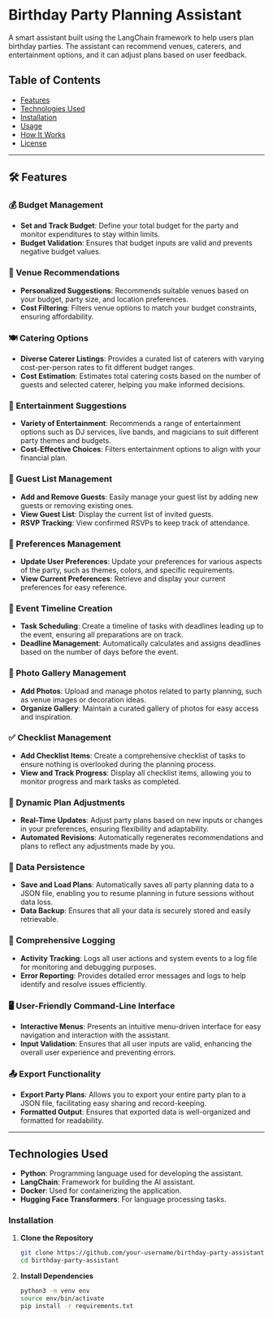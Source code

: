 # Birthday Party Planning Assistant

A smart assistant built using the LangChain framework to help users plan birthday parties. The assistant can recommend venues, caterers, and entertainment options, and it can adjust plans based on user feedback.

## Table of Contents
- [Features](#features)
- [Technologies Used](#technologies-used)
- [Installation](#installation)
- [Usage](#usage)
- [How It Works](#how-it-works)
- [License](#license)

---

## 🛠️ Features

### 💰 Budget Management
- **Set and Track Budget**: Define your total budget for the party and monitor expenditures to stay within limits.
- **Budget Validation**: Ensures that budget inputs are valid and prevents negative budget values.

### 📍 Venue Recommendations
- **Personalized Suggestions**: Recommends suitable venues based on your budget, party size, and location preferences.
- **Cost Filtering**: Filters venue options to match your budget constraints, ensuring affordability.

### 🍽️ Catering Options
- **Diverse Caterer Listings**: Provides a curated list of caterers with varying cost-per-person rates to fit different budget ranges.
- **Cost Estimation**: Estimates total catering costs based on the number of guests and selected caterer, helping you make informed decisions.

### 🎉 Entertainment Suggestions
- **Variety of Entertainment**: Recommends a range of entertainment options such as DJ services, live bands, and magicians to suit different party themes and budgets.
- **Cost-Effective Choices**: Filters entertainment options to align with your financial plan.

### 👥 Guest List Management
- **Add and Remove Guests**: Easily manage your guest list by adding new guests or removing existing ones.
- **View Guest List**: Display the current list of invited guests.
- **RSVP Tracking**: View confirmed RSVPs to keep track of attendance.

### 🎨 Preferences Management
- **Update User Preferences**: Update your preferences for various aspects of the party, such as themes, colors, and specific requirements.
- **View Current Preferences**: Retrieve and display your current preferences for easy reference.

### 📅 Event Timeline Creation
- **Task Scheduling**: Create a timeline of tasks with deadlines leading up to the event, ensuring all preparations are on track.
- **Deadline Management**: Automatically calculates and assigns deadlines based on the number of days before the event.

### 📸 Photo Gallery Management
- **Add Photos**: Upload and manage photos related to party planning, such as venue images or decoration ideas.
- **Organize Gallery**: Maintain a curated gallery of photos for easy access and inspiration.

### ✅ Checklist Management
- **Add Checklist Items**: Create a comprehensive checklist of tasks to ensure nothing is overlooked during the planning process.
- **View and Track Progress**: Display all checklist items, allowing you to monitor progress and mark tasks as completed.

### 🔄 Dynamic Plan Adjustments
- **Real-Time Updates**: Adjust party plans based on new inputs or changes in your preferences, ensuring flexibility and adaptability.
- **Automated Revisions**: Automatically regenerates recommendations and plans to reflect any adjustments made by you.

### 💾 Data Persistence
- **Save and Load Plans**: Automatically saves all party planning data to a JSON file, enabling you to resume planning in future sessions without data loss.
- **Data Backup**: Ensures that all your data is securely stored and easily retrievable.

### 📜 Comprehensive Logging
- **Activity Tracking**: Logs all user actions and system events to a log file for monitoring and debugging purposes.
- **Error Reporting**: Provides detailed error messages and logs to help identify and resolve issues efficiently.

### 🖥️ User-Friendly Command-Line Interface
- **Interactive Menus**: Presents an intuitive menu-driven interface for easy navigation and interaction with the assistant.
- **Input Validation**: Ensures that all user inputs are valid, enhancing the overall user experience and preventing errors.

### 📤 Export Functionality
- **Export Party Plans**: Allows you to export your entire party plan to a JSON file, facilitating easy sharing and record-keeping.
- **Formatted Output**: Ensures that exported data is well-organized and formatted for readability.

---
## Technologies Used
- **Python**: Programming language used for developing the assistant.
- **LangChain**: Framework for building the AI assistant.
- **Docker**: Used for containerizing the application.
- **Hugging Face Transformers**: For language processing tasks.

### Installation

1. **Clone the Repository**
    ```bash
    git clone https://github.com/your-username/birthday-party-assistant.git
    cd birthday-party-assistant
    ```

2. **Install Dependencies**
    ```bash
    python3 -m venv env
    source env/bin/activate
    pip install -r requirements.txt
    ```
  
